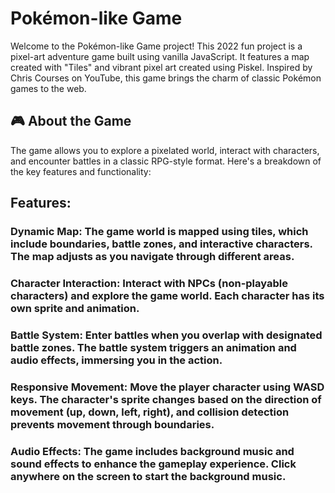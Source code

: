# Pokémon-like Game
Welcome to the Pokémon-like Game project! This 2022 fun project is a pixel-art adventure game built using vanilla JavaScript. It features a map created with "Tiles" and vibrant pixel art created using Piskel. Inspired by Chris Courses on YouTube, this game brings the charm of classic Pokémon games to the web.

## 🎮 About the Game
The game allows you to explore a pixelated world, interact with characters, and encounter battles in a classic RPG-style format. Here's a breakdown of the key features and functionality:

## Features:

### Dynamic Map: The game world is mapped using tiles, which include boundaries, battle zones, and interactive characters. The map adjusts as you navigate through different areas.
### Character Interaction: Interact with NPCs (non-playable characters) and explore the game world. Each character has its own sprite and animation.
### Battle System: Enter battles when you overlap with designated battle zones. The battle system triggers an animation and audio effects, immersing you in the action.
### Responsive Movement: Move the player character using WASD keys. The character's sprite changes based on the direction of movement (up, down, left, right), and collision detection prevents movement through boundaries.
### Audio Effects: The game includes background music and sound effects to enhance the gameplay experience. Click anywhere on the screen to start the background music.


